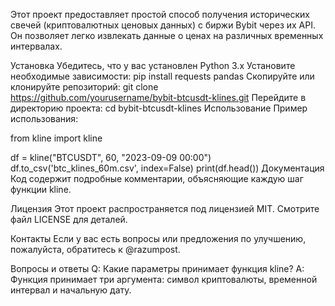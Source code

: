 Этот проект предоставляет простой способ получения исторических свечей (криптовалютных ценовых данных) с биржи Bybit через их API. Он позволяет легко извлекать данные о ценах на различных временных интервалах.

Установка
Убедитесь, что у вас установлен Python 3.x
Установите необходимые зависимости:
pip install requests pandas
Скопируйте или клонируйте репозиторий:
git clone https://github.com/yourusername/bybit-btcusdt-klines.git
Перейдите в директорию проекта:
cd bybit-btcusdt-klines
Использование
Пример использования:

from kline import kline

df = kline("BTCUSDT", 60, "2023-09-09 00:00")
df.to_csv('btc_klines_60m.csv', index=False)
print(df.head())
Документация
Код содержит подробные комментарии, объясняющие каждую шаг функции kline.

Лицензия
Этот проект распространяется под лицензией MIT. Смотрите файл LICENSE для деталей.

Контакты
Если у вас есть вопросы или предложения по улучшению, пожалуйста, обратитесь к @razumpost.

Вопросы и ответы
Q: Какие параметры принимает функция kline? A: Функция принимает три аргумента: символ криптовалюты, временной интервал и начальную дату.

